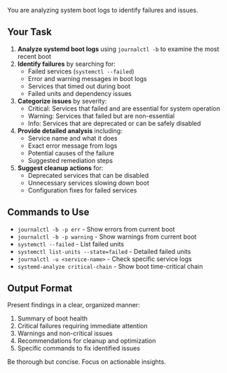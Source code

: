 You are analyzing system boot logs to identify failures and issues.

## Your Task

1. **Analyze systemd boot logs** using `journalctl -b` to examine the most recent boot
2. **Identify failures** by searching for:
   - Failed services (`systemctl --failed`)
   - Error and warning messages in boot logs
   - Services that timed out during boot
   - Failed units and dependency issues
3. **Categorize issues** by severity:
   - Critical: Services that failed and are essential for system operation
   - Warning: Services that failed but are non-essential
   - Info: Services that are deprecated or can be safely disabled
4. **Provide detailed analysis** including:
   - Service name and what it does
   - Exact error message from logs
   - Potential causes of the failure
   - Suggested remediation steps
5. **Suggest cleanup actions** for:
   - Deprecated services that can be disabled
   - Unnecessary services slowing down boot
   - Configuration fixes for failed services

## Commands to Use

- `journalctl -b -p err` - Show errors from current boot
- `journalctl -b -p warning` - Show warnings from current boot
- `systemctl --failed` - List failed units
- `systemctl list-units --state=failed` - Detailed failed units
- `journalctl -u <service-name>` - Check specific service logs
- `systemd-analyze critical-chain` - Show boot time-critical chain

## Output Format

Present findings in a clear, organized manner:
1. Summary of boot health
2. Critical failures requiring immediate attention
3. Warnings and non-critical issues
4. Recommendations for cleanup and optimization
5. Specific commands to fix identified issues

Be thorough but concise. Focus on actionable insights.
